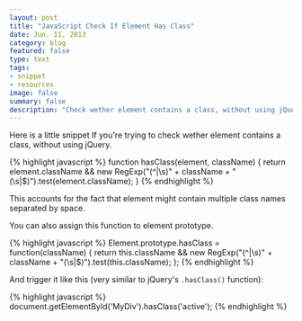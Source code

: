 ```yaml
---
layout: post
title: "JavaScript Check If Element Has Class"
date: Jun. 11, 2013
category: blog
featured: false
type: text
tags:
- snippet
- resources
image: false
summary: false
description: "Check wether element contains a class, without using jQuery."
---
```

Here is a little snippet If you're trying to check wether element contains a class, without using jQuery.

{% highlight javascript %}
function hasClass(element, className) {
    return element.className && new RegExp("(^|\\s)" + className + "(\\s|$)").test(element.className);
}
{% endhighlight %}

This accounts for the fact that element might contain multiple class names separated by space.

You can also assign this function to element prototype.

{% highlight javascript %}
Element.prototype.hasClass = function(className) {
    return this.className && new RegExp("(^|\\s)" + className + "(\\s|$)").test(this.className);
};
{% endhighlight %}


And trigger it like this (very similar to jQuery's `.hasClass()` function):

{% highlight javascript %}
document.getElementById('MyDiv').hasClass('active');
{% endhighlight %}
